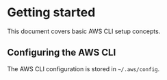 # Getting started

This document covers basic AWS CLI setup concepts.

## Configuring the AWS CLI

The AWS CLI configuration is stored in `~/.aws/config`. 